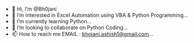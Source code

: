 - 👋 Hi, I’m @Bh0jani
- 👀 I’m interested in Excel Automation using VBA & Python Programming...
- 🌱 I’m currently learning Python...
- 💞️ I’m looking to collaborate on Python Coding...
- 📫 How to reach me EMAIL : bhojani.ashish1@gmail.com...

<!---
Bh0jani/Bh0jani is a ✨ special ✨ repository because its `README.md` (this file) appears on your GitHub profile.
You can click the Preview link to take a look at your changes.
--->
